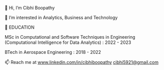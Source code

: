  👋 Hi, I’m Cibhi Boopathy

 👀 I’m interested in Analytics, Business and Technology

 📖 EDUCATION
 
 MSc in Computational and Software Techniques in Engineering (Computational Intelligence for Data Analytics) : 2022 - 2023
 
 BTech in Aerospace Engineering : 2018 - 2022

 📫 Reach me at www.linkedin.com/in/cibhiboopathy cibhi5921@gmail.com

